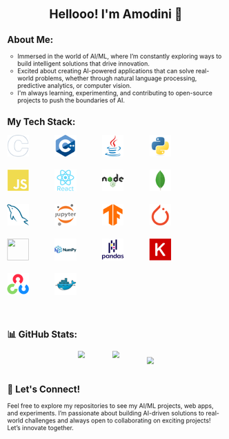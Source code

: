 <h1 align="center">Hellooo! I'm Amodini 👋</h1>

<h2> About Me:</h2>
<ul type="circle">
  <li>Immersed in the world of AI/ML, where I’m constantly exploring ways to build intelligent solutions that drive innovation. </li>
  <li>Excited about creating AI-powered applications that can solve real-world problems, whether through natural language processing, predictive analytics, or computer vision. </li>
  <li>I'm always learning, experimenting, and contributing to open-source projects to push the boundaries of AI. </li>
</ul>

<h2> My Tech Stack:</h2>
<div style="display: flex; flex-wrap: wrap; gap: 30px;"> <!-- Flexbox for horizontal layout with gap -->
  <!-- Programming Languages -->
  <img height="50px" width="50px" src="https://raw.githubusercontent.com/devicons/devicon/master/icons/c/c-line.svg" style="margin-right: 30px;" />
  <img height="50px" width="50px" src="https://raw.githubusercontent.com/devicons/devicon/master/icons/cplusplus/cplusplus-original.svg" style="margin-right: 30px;"/>
  <img height="50px" width="50px" src="https://raw.githubusercontent.com/devicons/devicon/master/icons/java/java-original.svg" style="margin-right: 30px;"/>
  <img height="50px" width="50px" src="https://raw.githubusercontent.com/devicons/devicon/master/icons/python/python-original.svg" style="margin-right: 30px;"/>
  <img height="50px" width="50px" src="https://raw.githubusercontent.com/devicons/devicon/master/icons/javascript/javascript-plain.svg" style="margin-right: 30px;" />
  <img height="50px" width="50px" src="https://raw.githubusercontent.com/devicons/devicon/master/icons/react/react-original-wordmark.svg" style="margin-right: 30px;" />
  <img height="50px" width="50px" src="https://raw.githubusercontent.com/devicons/devicon/master/icons/nodejs/nodejs-original-wordmark.svg" style="margin-right: 30px;" />
  <img height="50px" width="50px" src="https://raw.githubusercontent.com/devicons/devicon/master/icons/mongodb/mongodb-original.svg" style="margin-right: 30px;" />

  <!-- Databases & Tools -->
  <img height="50px" width="50px" src="https://raw.githubusercontent.com/devicons/devicon/master/icons/mysql/mysql-original.svg" style="margin-right: 30px;"/>
  <img height="50px" width="50px" src="https://raw.githubusercontent.com/devicons/devicon/master/icons/jupyter/jupyter-original-wordmark.svg" style="margin-right: 30px;"/>

  <!-- AI/ML & Data Science -->
  <img height="50px" width="50px" src="https://raw.githubusercontent.com/devicons/devicon/master/icons/tensorflow/tensorflow-original.svg" style="margin-right: 30px;" />
  <img height="50px" width="50px" src="https://raw.githubusercontent.com/devicons/devicon/master/icons/pytorch/pytorch-original.svg" style="margin-right: 30px;" />
  <img height="50px" width="50px" src="https://upload.wikimedia.org/wikipedia/commons/0/05/Scikit_learn_logo_small.svg" style="margin-right: 30px;" />
  <img height="50px" width="50px" src="https://raw.githubusercontent.com/devicons/devicon/master/icons/numpy/numpy-original-wordmark.svg" style="margin-right: 30px;" />
  <img height="50px" width="50px" src="https://raw.githubusercontent.com/devicons/devicon/master/icons/pandas/pandas-original-wordmark.svg" style="margin-right: 30px;"/>
  <img height="50px" width="50px" src="https://raw.githubusercontent.com/devicons/devicon/master/icons/keras/keras-original.svg" style="margin-right: 30px;" />
  <img height="50px" width="50px" src="https://raw.githubusercontent.com/devicons/devicon/master/icons/opencv/opencv-original.svg" style="margin-right: 30px;" />

  <!-- MLOps Tools -->
  <img height="50px" width="50px" src="https://raw.githubusercontent.com/devicons/devicon/master/icons/docker/docker-original.svg" style="margin-right: 30px;" />
</div>

<br><br>

<h2>📊 GitHub Stats:</h2>
<div style="display: flex; justify-content: center; gap: 2rem;">
  <img src="https://github-readme-stats.vercel.app/api?username=amodinii&theme=dark&show_icons=true&count_private=true" />
  <br>
  <img src="https://github-readme-stats.vercel.app/api/top-langs/?username=amodinii&theme=dark&layout=compact">
  <br>
  <p><a href="https://git.io/streak-stats"><img src="https://streak-stats.demolab.com?user=nottpande&amp;theme=dark" ></a></p>
</div>

<h2>🔗 Let's Connect!</h2>
<p>Feel free to explore my repositories to see my AI/ML projects, web apps, and experiments. I’m passionate about building AI-driven solutions to real-world challenges and always open to collaborating on exciting projects! Let’s innovate together. </p>
